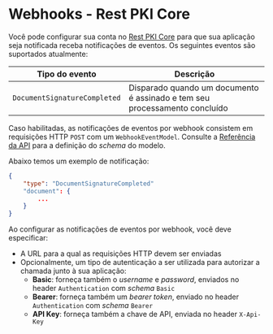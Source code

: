 ﻿# Webhooks - Rest PKI Core

Você pode configurar sua conta no [Rest PKI Core](../index.md) para que sua aplicação seja notificada receba notificações de eventos. Os seguintes eventos são
suportados atualmente:

Tipo do evento               | Descrição
---------------------------- | -----------
`DocumentSignatureCompleted` | Disparado quando um documento é assinado e tem seu processamento concluído

Caso habilitadas, as notificações de eventos por webhook consistem em requisições HTTP `POST` com um `WebhookEventModel`. Consulte a
[Referência da API](https://core-hml.pki.rest/swagger) para a definição do *schema* do modelo.

Abaixo temos um exemplo de notificação:

```json
{
	"type": "DocumentSignatureCompleted"
	"document": {
		...
	}
}
```

Ao configurar as notificações de eventos por webhook, você deve especificar:

* A URL para a qual as requisições HTTP devem ser enviadas
* Opcionalmente, um tipo de autenticação a ser utilizada para autorizar a chamada junto à sua aplicação:
  * **Basic**: forneça também o *username* e *password*, enviados no header `Authentication` com *schema* `Basic`
  * **Bearer**: forneça também um *bearer token*, enviado no header `Authentication` com *schema* `Bearer`
  * **API Key**: forneça também a chave de API, enviada no header `X-Api-Key`
